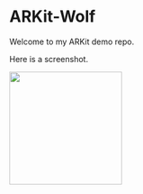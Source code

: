# ARKit-Wolf


Welcome to my ARKit demo repo.

Here is a screenshot.

<img src="https://storage.googleapis.com/webapp01-149600.appspot.com/github/IMG_1201.jpg" width="200">
